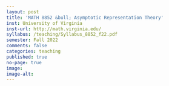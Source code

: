 ```yaml
---
layout: post
title: 'MATH 8852 &bull; Asymptotic Representation Theory'
inst: University of Virginia
inst-url: http://math.virginia.edu/
syllabus: /teaching/Syllabus_8852_f22.pdf
semester: Fall 2022
comments: false
categories: teaching
published: true
no-page: true
image: 
image-alt: 
---
```

